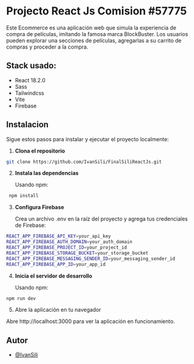 
# Projecto React Js Comision #57775

Este Ecommerce es una aplicación web que simula la experiencia de compra de películas, imitando la famosa marca BlockBuster. Los usuarios pueden explorar una secciones de películas, agregarlas a su carrito de compras y proceder a la compra.





## Stack usado:

- React 18.2.0
- Sass
- Tailwindcss
- Vite
- Firebase


## Instalacion

Sigue estos pasos para instalar y ejecutar el proyecto localmente:

1. **Clona el repositorio**

```bash
git clone https://github.com/IvanSili/FinalSiliReactJs.git
```
    
2. **Instala las dependencias**


    Usando npm:

```bash
 npm install

```

3. **Configura Firebase**
    
    Crea un archivo .env en la raíz del proyecto y agrega tus credenciales de Firebase:

```bash
REACT_APP_FIREBASE_API_KEY=your_api_key
REACT_APP_FIREBASE_AUTH_DOMAIN=your_auth_domain
REACT_APP_FIREBASE_PROJECT_ID=your_project_id
REACT_APP_FIREBASE_STORAGE_BUCKET=your_storage_bucket
REACT_APP_FIREBASE_MESSAGING_SENDER_ID=your_messaging_sender_id
REACT_APP_FIREBASE_APP_ID=your_app_id
```

4. **Inicia el servidor de desarrollo**

    Usando npm:

```bash
npm run dev
```

5. Abre la aplicación en tu navegador

Abre http://localhost:3000 para ver la aplicación en funcionamiento.


## Autor

- [@IvanSili](https://www.github.com/IvanSili)

